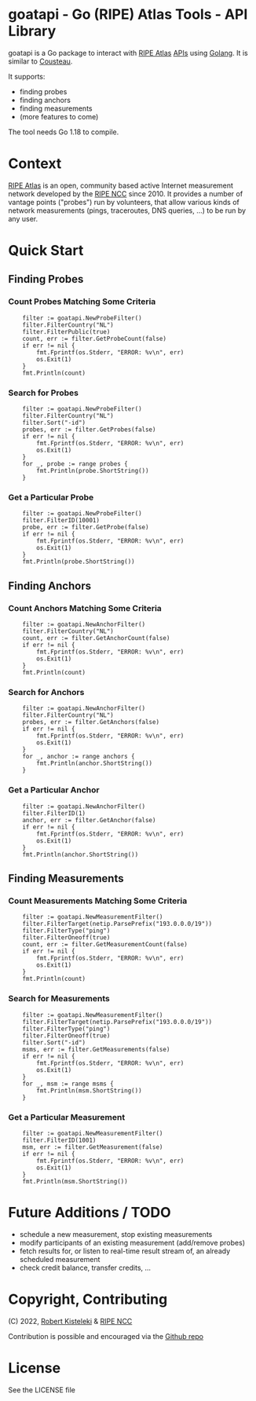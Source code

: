 # goatapi - Go (RIPE) Atlas Tools - API Library

goatapi is a Go package to interact with [RIPE Atlas](https://atlas.ripe.net/) [APIs](https://atlas.ripe.net/api/v2/)
using [Golang](https://go.dev/). It is similar to [Cousteau](https://github.com/RIPE-NCC/ripe-atlas-cousteau).

It supports:
* finding probes
* finding anchors
* finding measurements
* (more features to come)

The tool needs Go 1.18 to compile.

# Context

[RIPE Atlas](https://atlas.ripe.net) is an open, community based active Internet
measurement network developed by the [RIPE NCC](https://www.ripe.net/) since 2010.
It provides a number of vantage points ("probes") run by volunteers, that allow
various kinds of network measurements (pings, traceroutes, DNS queries, ...) to
be run by any user.


# Quick Start

## Finding Probes

### Count Probes Matching Some Criteria

```
	filter := goatapi.NewProbeFilter()
	filter.FilterCountry("NL")
	filter.FilterPublic(true)
	count, err := filter.GetProbeCount(false)
	if err != nil {
		fmt.Fprintf(os.Stderr, "ERROR: %v\n", err)
		os.Exit(1)
	}
	fmt.Println(count)
```

### Search for Probes

```
	filter := goatapi.NewProbeFilter()
	filter.FilterCountry("NL")
	filter.Sort("-id")
	probes, err := filter.GetProbes(false)
	if err != nil {
		fmt.Fprintf(os.Stderr, "ERROR: %v\n", err)
		os.Exit(1)
	}
	for _, probe := range probes {
		fmt.Println(probe.ShortString())
	}
```

### Get a Particular Probe

```
	filter := goatapi.NewProbeFilter()
	filter.FilterID(10001)
	probe, err := filter.GetProbe(false)
	if err != nil {
		fmt.Fprintf(os.Stderr, "ERROR: %v\n", err)
		os.Exit(1)
	}
	fmt.Println(probe.ShortString())
```


## Finding Anchors

### Count Anchors Matching Some Criteria

```
	filter := goatapi.NewAnchorFilter()
	filter.FilterCountry("NL")
	count, err := filter.GetAnchorCount(false)
	if err != nil {
		fmt.Fprintf(os.Stderr, "ERROR: %v\n", err)
		os.Exit(1)
	}
	fmt.Println(count)
```

### Search for Anchors

```
	filter := goatapi.NewAnchorFilter()
	filter.FilterCountry("NL")
	probes, err := filter.GetAnchors(false)
	if err != nil {
		fmt.Fprintf(os.Stderr, "ERROR: %v\n", err)
		os.Exit(1)
	}
	for _, anchor := range anchors {
		fmt.Println(anchor.ShortString())
	}
```

### Get a Particular Anchor

```
	filter := goatapi.NewAnchorFilter()
	filter.FilterID(1)
	anchor, err := filter.GetAnchor(false)
	if err != nil {
		fmt.Fprintf(os.Stderr, "ERROR: %v\n", err)
		os.Exit(1)
	}
	fmt.Println(anchor.ShortString())
```

## Finding Measurements

### Count Measurements Matching Some Criteria

```
	filter := goatapi.NewMeasurementFilter()
	filter.FilterTarget(netip.ParsePrefix("193.0.0.0/19"))
	filter.FilterType("ping")
	filter.FilterOneoff(true)
	count, err := filter.GetMeasurementCount(false)
	if err != nil {
		fmt.Fprintf(os.Stderr, "ERROR: %v\n", err)
		os.Exit(1)
	}
	fmt.Println(count)
```

### Search for Measurements

```
	filter := goatapi.NewMeasurementFilter()
	filter.FilterTarget(netip.ParsePrefix("193.0.0.0/19"))
	filter.FilterType("ping")
	filter.FilterOneoff(true)
	filter.Sort("-id")
	msms, err := filter.GetMeasurements(false)
	if err != nil {
		fmt.Fprintf(os.Stderr, "ERROR: %v\n", err)
		os.Exit(1)
	}
	for _, msm := range msms {
		fmt.Println(msm.ShortString())
	}
```

### Get a Particular Measurement

```
	filter := goatapi.NewMeasurementFilter()
	filter.FilterID(1001)
	msm, err := filter.GetMeasurement(false)
	if err != nil {
		fmt.Fprintf(os.Stderr, "ERROR: %v\n", err)
		os.Exit(1)
	}
	fmt.Println(msm.ShortString())
```

# Future Additions / TODO

* schedule a new measurement, stop existing measurements
* modify participants of an existing measurement (add/remove probes)
* fetch results for, or listen to real-time result stream of, an already scheduled measurement
* check credit balance, transfer credits, ...

# Copyright, Contributing

(C) 2022, [Robert Kisteleki](https://kistel.eu/) & [RIPE NCC](https://www.ripe.net)

Contribution is possible and encouraged via the [Github repo]("https://github.com/robert-kisteleki/goatapi/")

# License

See the LICENSE file
